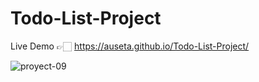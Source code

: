 # Todo-List-Project

Live Demo 👉🏻 https://auseta.github.io/Todo-List-Project/

![proyect-09](https://user-images.githubusercontent.com/89555954/201728788-917e09f9-8249-44bb-9a17-d11cdde5a75b.jpg)
